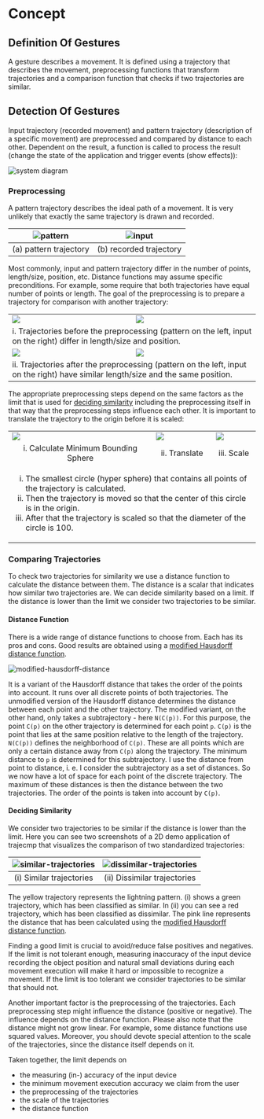 # Concept

## Definition Of Gestures
A gesture describes a movement.
It is defined using a trajectory that describes the movement, preprocessing
functions that transform trajectories and a comparison function that checks if
two trajectories are similar.

## Detection Of Gestures
Input trajectory (recorded movement) and pattern trajectory (description of a
specific movement) are preprocessed and compared by distance to each other.
Dependent on the result, a function is called to process the result (change the
state of the application and trigger events (show effects)):

![system diagram](img/system-diagram.png)

### Preprocessing
A pattern trajectory describes the ideal path of a movement.
It is very unlikely that exactly the same trajectory is drawn and recorded.

| ![pattern](img/lightning-trajectory.png) | ![input](img/possible-lightning-trajectory-input.png) |
|:---:|:---:|
| (a) pattern trajectory | (b) recorded trajectory |

Most commonly, input and pattern trajectory differ in the number of points,
length/size, position, etc.
Distance functions may assume specific preconditions.
For example, some require that both trajectories have equal number of points or
length.
The goal of the preprocessing is to prepare a trajectory for comparison with
another trajectory:

<table>
  <tr>
    <td><img src="img/min-bounding-sphere-preprocessing-1.png"></td>
    <td><img src="img/preprocessing-input-1.png"></td>
  </tr>
  <tr>
    <td colspan="2">
        i. Trajectories before the preprocessing (pattern on the left, input on the right) differ in length/size and position.    
    </td>
  </tr>
  <tr>
    <td><img src="img/min-bounding-sphere-preprocessing-3.png"></td>
    <td><img src="img/preprocessing-input-3.png"></td>
  </tr>
  <tr>
    <td colspan="2">
        ii. Trajectories after the preprocessing (pattern on the left, input on the right) have similar length/size and the same position.    
    </td>
  </tr>
</table>

The appropriate preprocessing steps depend on the same factors as the limit that is used for [deciding similarity](#deciding-similarity) including the preprocessing itself in that way that the preprocessing steps influence each other.
It is important to translate the trajectory to the origin before it is scaled:

<table>
  <tr>
    <td><img src="img/min-bounding-sphere-preprocessing-1.png"></td>
    <td><img src="img/min-bounding-sphere-preprocessing-2.png"></td>
    <td><img src="img/min-bounding-sphere-preprocessing-3.png"></td>
  </tr>
  <tr>
    <td align="center">i. Calculate Minimum Bounding Sphere</td>
    <td align="center">ii. Translate</td>
    <td align="center">iii. Scale</td>
  </tr>
  <tr>
    <td colspan="3">
        <ol type="i">
            <li>
                The smallest circle (hyper sphere) that contains all points of the trajectory is calculated.
            </li>
            <li>
                Then the trajectory is moved so that the center of this circle is in the origin.
            </li>
            <li>
                After that the trajectory is scaled so that the diameter of the circle is 100.
            </li>
        </ol>    
    </td>
  </tr>
</table>


### Comparing Trajectories
To check two trajectories for similarity we use a distance function to calculate the distance between them.
The distance is a scalar that indicates how similar two trajectories are.
We can decide similarity based on a limit.
If the distance is lower than the limit we consider two trajectories to be similar.

#### Distance Function
There is a wide range of distance functions to choose from.
Each has its pros and cons.
Good results are obtained using a [modified Hausdorff distance function](modifiedHausdorffDistFn).

![modified-hausdorff-distance](img/modified-hausdorff-distance.png)

It is a variant of the Hausdorff distance that takes the order of the points into account.
It runs over all discrete points of both trajectories.
The unmodified version of the Hausdorff distance determines the distance between each point and the other trajectory.
The modified variant, on the other hand, only takes a subtrajectory - here `N(C(p))`.
For this purpose, the point `C(p)` on the other trajectory is determined for each point `p`. `C(p)` is the point that lies at the same position relative to the length of the trajectory.
`N(C(p))` defines the neighborhood of `C(p)`. These are all points which are only a certain distance away from `C(p)` along the trajectory.
The minimum distance to `p` is determined for this subtrajectory. I use the distance from point to distance, i. e. I consider the subtrajectory as a set of distances.
So we now have a lot of space for each point of the discrete trajectory.
The maximum of these distances is then the distance between the two trajectories.
The order of the points is taken into account by `C(p)`.

#### Deciding Similarity

We consider two trajectories to be similar if the distance is lower than the limit.
Here you can see two screenshots of a 2D demo application of trajecmp that visualizes the comparison of two standardized trajectories:

| ![similar-trajectories](img/similar-trajectories.png) | ![dissimilar-trajectories](img/dissimilar-trajectories.png) |
|:---:|:---:|
| (i) Similar trajectories | (ii) Dissimilar trajectories |

The yellow trajectory represents the lightning pattern.
(i) shows a green trajectory, which has been classified as similar.
In (ii) you can see a red trajectory, which has been classified as dissimilar.
The pink line represents the distance that has been calculated using the [modified Hausdorff distance function](modifiedHausdorffDistFn).

Finding a good limit is crucial to avoid/reduce false positives and negatives.
If the limit is not tolerant enough, measuring inaccuracy of the input device recording the object position and natural small deviations during each movement execution will make it hard or impossible to recognize a movement.
If the limit is too tolerant we consider trajectories to be similar that should not.

Another important factor is the preprocessing of the trajectories.
Each preprocessing step might influence the distance (positive or negative).
The influence depends on the distance function.
Please also note that the distance might not grow linear.
For example, some distance functions use squared values.
Moreover, you should devote special attention to the scale of the trajectories, since the distance itself depends on it.

Taken together, the limit depends on

- the measuring (in-) accuracy of the input device
- the minimum movement execution accuracy we claim from the user
- the preprocessing of the trajectories
- the scale of the trajectories
- the distance function


[modifiedHausdorffDistFn]: https://pdfs.semanticscholar.org/e422/b3bcf04a0f9ace1a4ea2b8be583831eec547.pdf